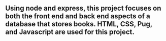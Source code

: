 ## Using node and express, this project focuses on both the front end and back end aspects of a database that stores books. HTML, CSS, Pug, and Javascript are used for this project.
